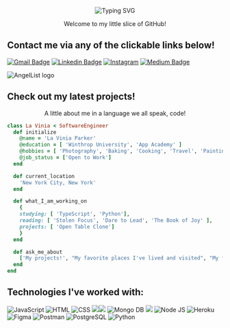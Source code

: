 <p align="center">
<img src="https://readme-typing-svg.herokuapp.com?font=Dosis&size=34&pause=1000&color=F79C98&width=435&lines=Hello+World!+I+am+La+Vinia+Parker." alt="Typing SVG" />
</p>

<p align="center">
  Welcome to my little slice of GitHub! 
</p>

<h2>Contact me via any of the clickable links below!</h2>


<p>

[![Gmail Badge](https://img.shields.io/badge/-laviniaparker4@gmail.com-c14438?style=flat-square&logo=Gmail&logoColor=white&link=mailto:laviniaparker4@gmail.com)](mailto:laviniaparker4@gmail.com) [![Linkedin Badge](https://img.shields.io/badge/-laviniaparker-blue?style=flat-square&logo=Linkedin&logoColor=white&link=https://www.linkedin.com/in/laviniaparker/)](https://www.linkedin.com/in/laviniaparker/) [![Instagram](https://www.vectorlogo.zone/logos/instagram/instagram-ar21.svg)](https://instagram.com/vinia.tech?igshid=YmMyMTA2M2Y=) [![Medium Badge](https://img.shields.io/badge/-@viniaparker-03a57a?style=flat-square&labelColor=000000&logo=Medium&link=https://medium.com/@viniaparker/)](https://medium.com/@viniaparker)

<img src="https://www.vectorlogo.zone/logos/angel/angel-ar21.svg" href="https://wellfound.com/u/la-vinia-parker" target="_blank" alt="AngelList logo"/>
</p>

<h2>Check out my latest projects!</h2>



<p align="center">
  A little about me in a language we all speak, code!
</p>

```ruby
class La Vinia < SoftwareEngineer
  def initialize 
    @name = 'La Vinia Parker'
    @education = [ 'Winthrop University', 'App Academy' ]
    @hobbies = [ 'Photography', 'Baking', 'Cooking', 'Travel', 'Painting', 'Exercising', 'Crafting'],
    @job_status = ['Open to Work']
  end

  def current_location
    'New York City, New York'
  end

  def what_I_am_working_on
    {
    studying: [ 'TypeScript', 'Python'], 
    reading: [ 'Stolen Focus', 'Dare to Lead', 'The Book of Joy' ],
    projects: [ 'Open Table Clone']
    }
  end

  def ask_me_about
    ['My projects!', "My favorite places I've lived and visited", "My favorite things to cook", "My passions!"]
  end
end
```

<h2>Technologies I've worked with: </h2>
<p>
<img src="https://www.vectorlogo.zone/logos/javascript/javascript-ar21.svg" alt="JavaScript"/> <img src="https://www.vectorlogo.zone/logos/w3_html5/w3_html5-ar21.svg" alt="HTML" /img> <img src="https://www.vectorlogo.zone/logos/w3_css/w3_css-ar21.svg" alt="CSS"/> <img src="https://www.vectorlogo.zone/logos/ruby-lang/ruby-lang-ar21.svg" alt"Ruby"/><img src="https://www.vectorlogo.zone/logos/reactjs/reactjs-ar21.svg" alt"React"/> <img src="https://www.vectorlogo.zone/logos/mongodb/mongodb-ar21.svg" alt="Mongo DB" /> <img src="https://www.vectorlogo.zone/logos/amazon_aws/amazon_aws-ar21.svg" alt"AWS" /> <img src="https://www.vectorlogo.zone/logos/nodejs/nodejs-ar21.svg" alt="Node JS" /> <img src="https://www.vectorlogo.zone/logos/heroku/heroku-ar21.svg" alt="Heroku" /> <img src="https://www.vectorlogo.zone/logos/figma/figma-ar21.svg" alt="Figma" /> <img src="https://www.vectorlogo.zone/logos/getpostman/getpostman-ar21.svg" alt="Postman" /> <img src="https://www.vectorlogo.zone/logos/postgresql/postgresql-ar21.svg" alt="PostgreSQL" /> <img src="https://www.vectorlogo.zone/logos/python/python-ar21.svg" alt="Python" /> 
</p>


